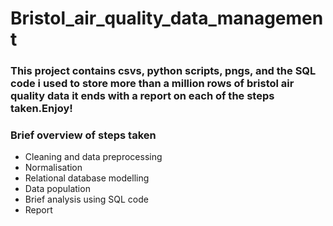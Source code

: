 # __Bristol_air_quality_data_management__
### This project contains csvs, python scripts, pngs, and the SQL code i used to store more than a million rows of bristol air quality data it ends with a report on each of the steps taken.Enjoy!
### __Brief overview of steps taken__
- Cleaning and data preprocessing
- Normalisation
- Relational database modelling
- Data population
- Brief analysis using SQL code
- Report

